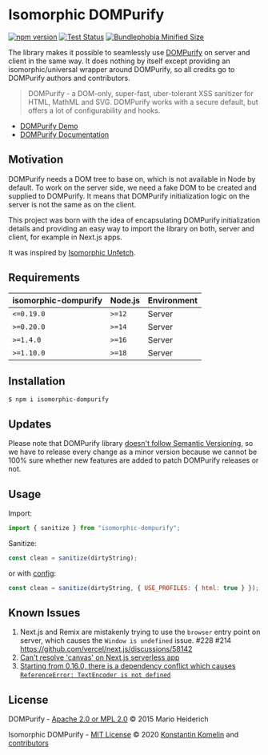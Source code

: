 # Isomorphic DOMPurify
[![npm version](https://badge.fury.io/js/isomorphic-dompurify.svg)](https://badge.fury.io/js/isomorphic-dompurify)
[![Test Status](https://github.com/kkomelin/isomorphic-dompurify/actions/workflows/build_test.yml/badge.svg)](https://github.com/kkomelin/isomorphic-dompurify/actions/workflows/build_test.yml)
[![Bundlephobia Minified Size](https://badgen.net/bundlephobia/min/isomorphic-dompurify)](https://bundlephobia.com/result?p=isomorphic-dompurify)

The library makes it possible to seamlessly use [DOMPurify](https://github.com/cure53/DOMPurify) on server and client in the same way.
It does nothing by itself except providing an isomorphic/universal wrapper around DOMPurify, so all credits go to DOMPurify authors and contributors.

> DOMPurify - a DOM-only, super-fast, uber-tolerant XSS sanitizer for HTML, MathML and SVG. DOMPurify works with a secure default, but offers a lot of configurability and hooks. 
- [DOMPurify Demo](https://cure53.de/purify)
- [DOMPurify Documentation](https://github.com/cure53/DOMPurify/blob/master/README.md)

## Motivation

DOMPurify needs a DOM tree to base on, which is not available in Node by default. To work on the server side, we need a fake DOM to be created and supplied to DOMPurify. It means that DOMPurify initialization logic on the server is not the same as on the client.

This project was born with the idea of encapsulating DOMPurify initialization details and providing an easy way to import the library on both, server and client, for example in Next.js apps.

It was inspired by [Isomorphic Unfetch](https://github.com/developit/unfetch/tree/master/packages/isomorphic-unfetch).

## Requirements

| isomorphic-dompurify  | Node.js | Environment |
| ------------- | ------------- | ------------- |
| `<=0.19.0`  | `>=12`  | Server  |
| `>=0.20.0`  | `>=14`  | Server  |
| `>=1.4.0`  | `>=16`  | Server  |
| `>=1.10.0`  | `>=18`  | Server  |

## Installation

```shell_script
$ npm i isomorphic-dompurify
```

## Updates

Please note that DOMPurify library [doesn't follow Semantic Versioning](https://github.com/cure53/DOMPurify/issues/446#issuecomment-643761433), so we have to release every change as a minor version because we cannot be 100% sure whether new features are added to patch DOMPurify releases or not.

## Usage

Import:
```javascript
import { sanitize } from "isomorphic-dompurify";
```

Sanitize:
```javascript
const clean = sanitize(dirtyString);
```
or with [config](https://github.com/cure53/DOMPurify/blob/main/README.md):
```javascript
const clean = sanitize(dirtyString, { USE_PROFILES: { html: true } });
```

## Known Issues

1. Next.js and Remix are mistakenly trying to use the `browser` entry point on server, which causes the `Window is undefined` issue. #228 #214 https://github.com/vercel/next.js/discussions/58142
2. [Can't resolve 'canvas' on Next.js serverless app](https://github.com/kkomelin/isomorphic-dompurify/issues/54) 
3. [Starting from 0.16.0, there is a dependency conflict which causes `ReferenceError: TextEncoder is not defined`](https://github.com/kkomelin/isomorphic-dompurify/issues/91)

## License

DOMPurify -
[Apache 2.0 or MPL 2.0](https://github.com/cure53/DOMPurify/blob/master/LICENSE)
© 2015 Mario Heiderich

Isomorphic DOMPurify - [MIT License](LICENSE) © 2020 [Konstantin Komelin](https://github.com/kkomelin) and [contributors](https://github.com/kkomelin/isomorphic-dompurify/graphs/contributors)
